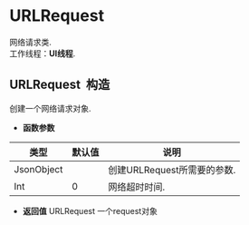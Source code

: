 # URLRequest

  网络请求类.<br>工作线程：**UI线程**.
  
## URLRequest &nbsp;<span class="label label-constructor">构造</span> 

  创建一个网络请求对象.
  
* **函数参数**

<table class="table table-hover table-bordered ">
	<thead>
		<tr>
			<th class="col-xs-1">类型</th>
			<th class="col-xs-1">默认值</th>
			<th>说明</th>
		</tr>
	</thead>
	<tbody>
		<tr>
	<td>JsonObject	</td>
	<td></td>
	<td>创建URLRequest所需要的参数.</td>
</tr><tr>
	<td>Int</td>
	<td>0 </td>
	<td>网络超时时间.</td>
</tr>
	</tbody>
</table>

* **返回值**
  URLRequest 一个request对象 

